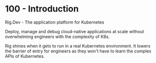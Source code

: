 # 100 - Introduction

Rig.Dev - The application platform for Kubernetes

Deploy, manage and debug cloud-native applications at scale without overwhelming engineers with the complexity of K8s.

Rig shines when it gets to run in a real Kubernetes environment. It lowers the barrier of entry for engineers as they won't have to learn the complex APIs of Kubernetes.
